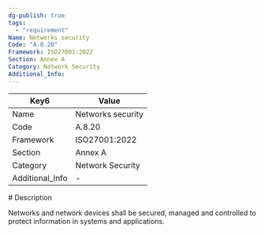 ```yaml
---
dg-publish: true
tags:
  - "requirement"
Name: Networks security
Code: "A.8.20"
Framework: ISO27001:2022
Section: Annex A
Category: Network Security
Additional_Info: 
---
```


<div><table class="dataview table-view-table"><thead class="table-view-thead"><tr class="table-view-tr-header"><th class="table-view-th"><span>Key</span><span class="dataview small-text">6</span></th><th class="table-view-th"><span>Value</span></th></tr></thead><tbody class="table-view-tbody"><tr><td><span>Name</span></td><td><span>Networks security</span></td></tr><tr><td><span>Code</span></td><td><span>A.8.20</span></td></tr><tr><td><span>Framework</span></td><td><span>ISO27001:2022</span></td></tr><tr><td><span>Section</span></td><td><span>Annex A</span></td></tr><tr><td><span>Category</span></td><td><span>Network Security</span></td></tr><tr><td><span>Additional_Info</span></td><td><span>-</span></td></tr></tbody></table></div>
# Description

Networks and network devices shall be secured, managed and controlled to protect information in systems and applications.
